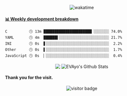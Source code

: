 <!--### Hi there 👋

 - 🔭 I’m currently interested in JavaScript and Python.
 - 🌱 I’m currently learning Chemistry.
 - 💬 Ask me about: Anything!
 - 📫 How to reach me: 
 - ⚡ Fun fact: Love Funko!
-->

<p align="center">
<!--![Code Time](https://img.shields.io/endpoint?style=social&url=https://codetime-api.datreks.com/badge/1959?logoColor=dark%26project=%26recentMS=0%26showProject=false)-->
<img src="https://wakatime.com/badge/user/b490fb12-94f2-4fb4-afc7-deb540f5e8d6.svg" alt="wakatime" />
</p>
 
<!-- waka-box start -->
#### <a href="https://gist.github.com/59f07abc8e083bfbb0b4fcd924b27fc1" target="_blank">📊 Weekly development breakdown</a>
```text
C          🕓 13m ██████████████████████▏░░░░░░░ 74.0%
YAML       🕓 4m  ██████▌░░░░░░░░░░░░░░░░░░░░░░░ 21.7%
INI        🕓 0s  ▋░░░░░░░░░░░░░░░░░░░░░░░░░░░░░  2.2%
Other      🕓 0s  ▌░░░░░░░░░░░░░░░░░░░░░░░░░░░░░  1.7%
JavaScript 🕓 0s  ▏░░░░░░░░░░░░░░░░░░░░░░░░░░░░░  0.4%
```
<!-- Powered by https://github.com/YouEclipse/waka-box-go . -->
<!-- waka-box end -->

<!--![Top Langs](https://github.com/EVAyo/EVAyo/blob/main/github-metrics.svg)-->


<p align="center">
<img align="center" src="https://github-readme-stats.vercel.app/api/top-langs/?username=EVAyo&hide_langs_below=1&theme=default&line_height=27&layout=compact" />
<img align="center" src="https://github-readme-stats.vercel.app/api?username=EVAyo&show_icons=true&count_private=true&include_all_commits=true&line_height=21" alt="EVAyo's Github Stats" />
</p>


#### Thank you for the visit.
<!--![](http://profile-counter.glitch.me/EVAyo/count.svg)-->
<p align="center">
<!--<img src="https://visitor-badge.glitch.me/badge?page_id=EVAyo.EVAyo" alt="visitor badge"/>-->
<img src="https://visitor-badge.laobi.icu/badge?page_id=EVAyo.EVAyo" alt="visitor badge"/> 
</p>
